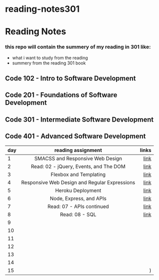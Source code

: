# reading-notes301
# Reading Notes
### this repo will contain the summery of my reading in 301 like:
- what i want to study from the reading 
- summery from  the reading 301 book
## Code 102 - Intro to Software Development
## Code 201 - Foundations of Software Development
## Code 301 - Intermediate Software Development
## Code 401 - Advanced Software Development

| day    |      reading assignment     |  links  |
|----------|:-------------:| ------------:|
|  1 |   SMACSS and Responsive Web Design | [link](https://joudi12.github.io/reading-notes301/read-01) |
| 2  |  Read: 02 - jQuery, Events, and The DOM |   [link](https://joudi12.github.io/reading-notes301/read-02) |
| 3  |  Flexbox and Templating  |    [link](https://joudi12.github.io/reading-notes301/read-03)    |
| 4  |   Responsive Web Design and Regular Expressions     |  [link](https://joudi12.github.io/reading-notes301/read-04) |
|5   | Heroku Deployment|   [link](https://joudi12.github.io/reading-notes301/read-05)  |
| 6  |  Node, Express, and APIs | [link](https://joudi12.github.io/reading-notes301/read-06) |
| 7  |  Read: 07 - APIs continued |      [link](https://joudi12.github.io/reading-notes301/read-07)  |
| 8  | Read: 08 - SQL |    [link](https://joudi12.github.io/reading-notes301/read-08)    |
| 9  |     |     |
|10  |  |    |
| 11 |    |    |
| 12 |    |   |
| 13 |  |   |
| 14 |          |  |
|15  |  | ) |
